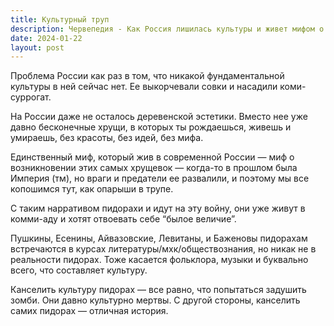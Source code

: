 ```yaml
---
title: Культурный труп
description: Червепедия - Как Россия лишилась культуры и живет мифом о прошлом.
date: 2024-01-22
layout: post
---
```


<p>Проблема России как раз в том, что никакой фундаментальной культуры в ней сейчас нет. Ее выкорчевали совки и насадили коми-суррогат.</p>

<p>На России даже не осталось деревенской эстетики. Вместо нее уже давно бесконечные хрущи, в которых ты рождаешься, живешь и умираешь, без красоты, без идей, без мифа.</p>

<p>Единственный миф, который жив в современной России — миф о возникновении этих самых хрущевок — когда-то в прошлом была Империя (тм), но враги и предатели ее развалили, и поэтому мы все копошимся тут, как опарыши в трупе.</p>

<p>С таким нарративом пидорахи и идут на эту войну, они уже живут в комми-аду и хотят отвоевать себе “былое величие”.</p>

<p>Пушкины, Есенины, Айвазовские, Левитаны, и Баженовы пидорахам встречаются в курсах литературы/мхк/обществознания, но никак не в реальности пидорах. Тоже касается фольклора, музыки и буквально всего, что составляет культуру.</p>

<p>Канселить культуру пидорах — все равно, что попытаться задушить зомби. Они давно культурно мертвы. С другой стороны, канселить самих пидорах — отличная история.</p>
